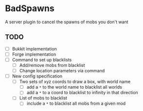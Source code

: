 # BadSpawns

A server plugin to cancel the spawns of mobs you don't want

## TODO

- [ ] Bukkit implementation
- [ ] Forge implementation
- [ ] Command to set up blacklists
  - [ ] Add/remove mobs from blacklist
  - [ ] Change location parameters via command
- [ ] New config specification
  - [ ] Two sets of xyz coords to draw a box, with world name
    - [ ] add a `*` to the world name to blacklist all worlds
    - [ ] add a `*` to a coord to blacklist to infinity in that direction
  - [ ] List of mobs to blacklist
    - [ ] include a `*` to blacklist all mobs from a given mod

